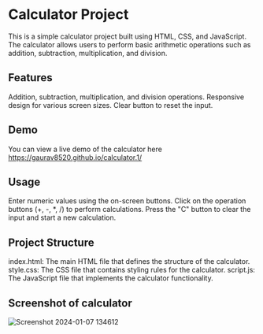 # Calculator Project
This is a simple calculator project built using HTML, CSS, and JavaScript. The calculator allows users to perform basic arithmetic operations such as addition, subtraction, multiplication, and division.

## Features
Addition, subtraction, multiplication, and division operations.
Responsive design for various screen sizes.
Clear button to reset the input.

## Demo
You can view a live demo of the calculator here https://gaurav8520.github.io/calculator.1/

## Usage
Enter numeric values using the on-screen buttons.
Click on the operation buttons (+, -, *, /) to perform calculations.
Press the "C" button to clear the input and start a new calculation.

## Project Structure

index.html: The main HTML file that defines the structure of the calculator.
style.css: The CSS file that contains styling rules for the calculator.
script.js: The JavaScript file that implements the calculator functionality.

## Screenshot of calculator
![Screenshot 2024-01-07 134612](https://github.com/GAURAV8520/calculator.1/assets/136880099/24d3eeb4-42da-416f-ad50-b1d48761ee4b)

